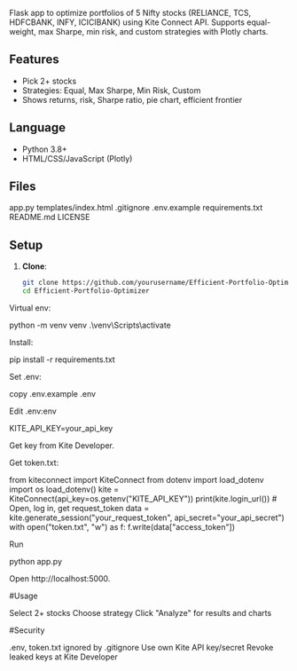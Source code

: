 Flask app to optimize portfolios of 5 Nifty stocks (RELIANCE, TCS, HDFCBANK, INFY, ICICIBANK) using Kite Connect API. Supports equal-weight, max Sharpe, min risk, and custom strategies with Plotly charts.

## Features
- Pick 2+ stocks
- Strategies: Equal, Max Sharpe, Min Risk, Custom
- Shows returns, risk, Sharpe ratio, pie chart, efficient frontier

## Language
- Python 3.8+
- HTML/CSS/JavaScript (Plotly)

## Files

app.py
templates/index.html
.gitignore
.env.example
requirements.txt
README.md
LICENSE

## Setup
1. **Clone**:
   ```bash
   git clone https://github.com/yourusername/Efficient-Portfolio-Optimizer.git
   cd Efficient-Portfolio-Optimizer

Virtual env:

python -m venv venv
.\venv\Scripts\activate

Install:

pip install -r requirements.txt

Set .env:

copy .env.example .env

Edit .env:env

KITE_API_KEY=your_api_key

Get key from Kite Developer.

Get token.txt:

from kiteconnect import KiteConnect
from dotenv import load_dotenv
import os
load_dotenv()
kite = KiteConnect(api_key=os.getenv("KITE_API_KEY"))
print(kite.login_url())  # Open, log in, get request_token
data = kite.generate_session("your_request_token", api_secret="your_api_secret")
with open("token.txt", "w") as f:
    f.write(data["access_token"])
    
Run

python app.py

Open http://localhost:5000.

#Usage

Select 2+ stocks
Choose strategy
Click "Analyze" for results and charts

#Security

.env, token.txt ignored by .gitignore
Use own Kite API key/secret
Revoke leaked keys at Kite Developer

